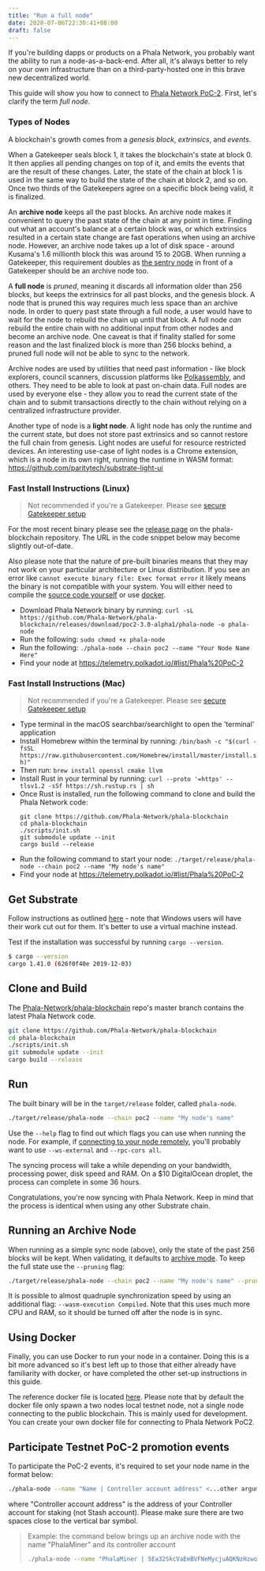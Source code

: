 ```yaml
---
title: "Run a full node"
date: 2020-07-06T22:30:41+08:00
draft: false
---
```


If you're building dapps or products on a Phala Network,
you probably want the ability to run a node-as-a-back-end. After all, it's
always better to rely on your own infrastructure than on a third-party-hosted one in this brave new
decentralized world.

This guide will show you how to connect to [Phala Network PoC-2](https://poc2.phala.network). First, let's
clarify the term _full node_.

### Types of Nodes

A blockchain's growth comes from a _genesis block_, _extrinsics_, and _events_.

When a Gatekeeper seals block 1, it takes the blockchain's state at block 0. It then applies all
pending changes on top of it, and emits the events that are the result of these changes. Later, the
state of the chain at block 1 is used in the same way to build the state of the chain at block 2,
and so on. Once two thirds of the Gatekeepers agree on a specific block being valid, it is finalized.

An **archive node** keeps all the past blocks. An archive node makes it convenient to query the past
state of the chain at any point in time. Finding out what an account's balance at a certain block
was, or which extrinsics resulted in a certain state change are fast operations when using an
archive node. However, an archive node takes up a lot of disk space - around Kusama's 1.6 millionth
block this was around 15 to 20GB. When running a Gatekeeper, this requirement doubles as
[the sentry node]([maintain-guides-how-to-setup-sentry-node](https://wiki.polkadot.network/docs/en/maintain-guides-how-to-setup-sentry-node)) in front of a Gatekeeper should be an
archive node too.

A **full node** is _pruned_, meaning it discards all information older than 256 blocks, but keeps
the extrinsics for all past blocks, and the genesis block. A node that is pruned this way requires
much less space than an archive node. In order to query past state through a full node, a user would
have to wait for the node to rebuild the chain up until that block. A full node _can_ rebuild the
entire chain with no additional input from other nodes and become an archive node. One caveat is
that if finality stalled for some reason and the last finalized block is more than 256 blocks
behind, a pruned full node will not be able to sync to the network.

Archive nodes are used by utilities that need past information - like block explorers, council
scanners, discussion platforms like [Polkassembly](https://polkassembly.io), and others. They need
to be able to look at past on-chain data. Full nodes are used by everyone else - they allow you to
read the current state of the chain and to submit transactions directly to the chain without relying
on a centralized infrastructure provider.

Another type of node is a **light node**. A light node has only the runtime and the current state,
but does not store past extrinsics and so cannot restore the full chain from genesis. Light nodes
are useful for resource restricted devices. An interesting use-case of light nodes is a Chrome
extension, which is a node in its own right, running the runtime in WASM format:
<https://github.com/paritytech/substrate-light-ui>

### Fast Install Instructions (Linux)

> Not recommended if you're a Gatekeeper. Please see
> [secure Gatekeeper setup](https://wiki.polkadot.network/docs/en/maintain-guides-secure-validator)

For the most recent binary please see the
[release page](https://github.com/Phala-Network/phala-blockchain/releases/) on the phala-blockchain repository. The URL
in the code snippet below may become slightly out-of-date.

Also please note that the nature of pre-built binaries means that they may not work on your
particular architecture or Linux distribution. If you see an error like
`cannot execute binary file: Exec format error` it likely means the binary is not compatible with
your system. You will either need to compile the [source code yourself](#clone-and-build) or use
[docker](#using-docker).

- Download Phala Network binary by running:
  `curl -sL https://github.com/Phala-Network/phala-blockchain/releases/download/poc2-3.0-alpha1/phala-node -o phala-node`
- Run the following: `sudo chmod +x phala-node`
- Run the following: `./phala-node --chain poc2 --name "Your Node Name Here"`
- Find your node at <https://telemetry.polkadot.io/#list/Phala%20PoC-2>

### Fast Install Instructions (Mac)

> Not recommended if you're a Gatekeeper. Please see
> [secure Gatekeeper setup](https://wiki.polkadot.network/docs/en/maintain-guides-secure-validator)

- Type terminal in the macOS searchbar/searchlight to open the 'terminal' application
- Install Homebrew within the terminal by running:
  `/bin/bash -c "$(curl -fsSL https://raw.githubusercontent.com/Homebrew/install/master/install.sh)"`
- Then run: `brew install openssl cmake llvm`
- Install Rust in your terminal by running:
  `curl --proto '=https' --tlsv1.2 -sSf https://sh.rustup.rs | sh`
- Once Rust is installed, run the following command to clone and build the Phala Network code:
  ```
  git clone https://github.com/Phala-Network/phala-blockchain
  cd phala-blockchain
  ./scripts/init.sh
  git submodule update --init
  cargo build --release
  ```
- Run the following command to start your node: `./target/release/phala-node --chain poc2 --name "My node's name"`
- Find your node at <https://telemetry.polkadot.io/#list/Phala%20PoC-2>

## Get Substrate

Follow instructions as outlined
[here](https://substrate.dev/docs/en/knowledgebase/getting-started) - note that Windows users will
have their work cut out for them. It's better to use a virtual machine instead.

Test if the installation was successful by running `cargo --version`.

```bash
$ cargo --version
cargo 1.41.0 (626f0f40e 2019-12-03)
```

## Clone and Build

The [Phala-Network/phala-blockchain](https://github.com/Phala-Network/phala-blockchain) repo's master branch contains the
latest Phala Network code.

```bash
git clone https://github.com/Phala-Network/phala-blockchain
cd phala-blockchain
./scripts/init.sh
git submodule update --init
cargo build --release
```

## Run

The built binary will be in the `target/release` folder, called `phala-node`.

```bash
./target/release/phala-node --chain poc2 --name "My node's name"
```

Use the `--help` flag to find out which flags you can use when running the node. For example, if
[connecting to your node remotely](https://wiki.polkadot.network/docs/en/maintain-wss), you'll probably want to use `--ws-external` and
`--rpc-cors all`.

The syncing process will take a while depending on your bandwidth, processing power, disk speed and
RAM. On a \$10 DigitalOcean droplet, the process can complete in some 36 hours.

Congratulations, you're now syncing with Phala Network. Keep in mind that the process is identical when
using any other Substrate chain.

## Running an Archive Node

When running as a simple sync node (above), only the state of the past 256 blocks will be kept. When
validating, it defaults to [archive mode](#types-of-nodes). To keep the full state use the
`--pruning` flag:

```bash
./target/release/phala-node --chain poc2 --name "My node's name" --pruning archive
```

It is possible to almost quadruple synchronization speed by using an additional flag:
`--wasm-execution Compiled`. Note that this uses much more CPU and RAM, so it should be turned off
after the node is in sync.

## Using Docker

Finally, you can use Docker to run your node in a container. Doing this is a bit more advanced so
it's best left up to those that either already have familiarity with docker, or have completed the
other set-up instructions in this guide.

The reference docker file is located [here](https://github.com/Phala-Network/phala-blockchain/blob/master/Dockerfile).
Please note that by default the docker file only spawn a two nodes local testnet node, not a single
node connecting to the public blockchain. This is mainly used for development. You can create your
own docker file for connecting to Phala Network PoC2.

## Participate Testnet PoC-2 promotion events

To participate the PoC-2 events, it's required to set your node name in the format below:

```bash
./phala-node --name "Name | Controller account address" <...other arguments>
```

where "Controller account address" is the address of your Controller account for staking (not Stash account). Please make sure there are two spaces close to the vertical bar symbol.

> Example: the command below brings up an archive node with the name "PhalaMiner" and its controller account
>
> ```bash
> ./phala-node --name "PhalaMiner | 5Ea32SkcVaEmBVFNeMycjuAQKNzHzwosFrhEhwUFmawsEtkt" --pruning archive
> ```
